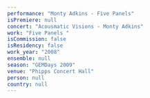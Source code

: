 ```yaml
---
performance: "Monty Adkins - Five Panels"
isPremiere: null
concert: "Acousmatic Visions - Monty Adkins"
work: "Five Panels "
isCommission: false
isResidency: false
work_year: "2008"
ensemble: null
season: "GEMDays 2009"
venue: "Phipps Concert Hall"
person: null
country: null
---
```


